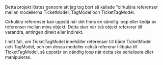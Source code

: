 Detta projekt löstes genoom att jag tog bort så kallade "cirkulära referenser mellan modellerna TicketModel, TagModel och TicketTagModel. 

Cirkulära referenser kan uppstå när det finns en oändlig loop eller kedja av referenser mellan mina objekt. Detta sker när två objekt refererar till varandra, antingen direkt eller indirekt.

I mitt fall, om TicketTagModel innehåller referenser till både TicketModel och TagModel, och om dessa modeller också refererar tillbaka till TicketTagModel, så uppstår en oändlig loop när detta ska serialisera eller manipuleras.

